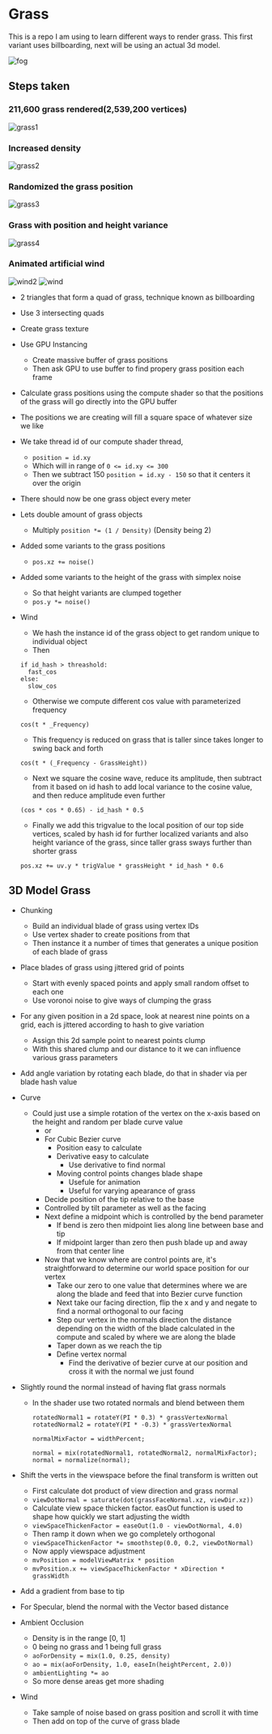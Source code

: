 # Grass

This is a repo I am using to learn different ways to render grass. This first variant uses billboarding, next will be using an actual 3d model. 

![fog](images/fog.gif)

## Steps taken

### 211,600 grass rendered(2,539,200 vertices)

![grass1](images/grass1.png)

### Increased density

![grass2](images/grass2.png)

### Randomized the grass position

![grass3](images/grass3.png)

### Grass with position and height variance

![grass4](images/grass4.png)

### Animated artificial wind

![wind2](images/wind2.gif)
![wind](images/wind.gif)
 
- 2 triangles that form a quad of grass, technique known as billboarding

- Use 3 intersecting quads

- Create grass texture

- Use GPU Instancing
  - Create massive buffer of grass positions
  - Then ask GPU to use buffer to find propery grass position each frame

- Calculate grass positions using the compute shader so that the positions of the grass will go directly into the GPU buffer

- The positions we are creating will fill a square space of whatever size we like

- We take thread id of our compute shader thread, 
  - `position = id.xy`
  - Which will in range of `0 <= id.xy <= 300`
  - Then we subtract 150 `position = id.xy - 150` so that it centers it over the origin

- There should now be one grass object every meter

- Lets double amount of grass objects
  - Multiply `position *= (1 / Density)` (Density being 2)

- Added some variants to the grass positions
  - `pos.xz += noise()`

- Added some variants to the height of the grass with simplex noise
  - So that height variants are clumped together
  - `pos.y *= noise()`

- Wind
  - We hash the instance id of the grass object to get random unique to individual object
  - Then 
  ```
  if id_hash > threashold:
    fast_cos
  else:
    slow_cos
  ```
  - Otherwise we compute different cos value with parameterized frequency
  ```
  cos(t * _Frequency)
  ```
  - This frequency is reduced on grass that is taller since takes longer to swing back and forth
  ```
  cos(t * (_Frequency - GrassHeight))
  ```
  - Next we square the cosine wave, reduce its amplitude, then subtract from it based on id hash to add local variance to the cosine value, and then reduce amplitude even further
  ```
  (cos * cos * 0.65) - id_hash * 0.5
  ```
  - Finally we add this trigvalue to the local position of our top side vertices, scaled by hash id for further localized variants and also height variance of the grass, since taller grass sways further than shorter grass
  ```
  pos.xz += uv.y * trigValue * grassHeight * id_hash * 0.6
  ```

## 3D Model Grass

- Chunking
  - Build an individual blade of grass using vertex IDs
  - Use vertex shader to create positions from that
  - Then instance it a number of times that generates a unique position of each blade of grass

- Place blades of grass using jittered grid of points
  - Start with evenly spaced points and apply small random offset to each one
  - Use voronoi noise to give ways of clumping the grass

- For any given position in a 2d space, look at nearest nine points on a grid, each is jittered according to hash to give variation
  - Assign this 2d sample point to nearest points clump
  - With this shared clump and our distance to it we can influence various grass parameters

- Add angle variation by rotating each blade, do that in shader via per blade hash value

- Curve
  - Could just use a simple rotation of the vertex on the x-axis based on the height and random per blade curve value
    - or
    - For Cubic Bezier curve
      - Position easy to calculate
      - Derivative easy to calculate
        - Use derivative to find normal
      - Moving control points changes blade shape
        - Usefule for animation
        - Useful for varying apearance of grass
    - Decide position of the tip relative to the base
    - Controlled by tilt parameter as well as the facing
    - Next define a midpoint which is controlled by the bend parameter
      - If bend is zero then midpoint lies along line between base and tip
      - If midpoint larger than zero then push blade up and away from that center line
    - Now that we know where are control points are, it's straightforward to determine our world space position for our vertex
      - Take our zero to one value that determines where we are along the blade and feed that into Bezier curve function
      - Next take our facing direction, flip the x and y and negate to find a normal orthogonal to our facing
      - Step our vertex in the normals direction the distance depending on the width of the blade calculated in the compute and scaled by where we are along the blade
      - Taper down as we reach the tip
      - Define vertex normal
        - Find the derivative of bezier curve at our position and cross it with the normal we just found

- Slightly round the normal instead of having flat grass normals
  - In the shader use two rotated normals and blend between them
    ```
    rotatedNormal1 = rotateY(PI * 0.3) * grassVertexNormal
    rotatedNormal2 = rotateY(PI * -0.3) * grassVertexNormal
    
    normalMixFactor = widthPercent;

    normal = mix(rotatedNormal1, rotatedNormal2, normalMixFactor);
    normal = normalize(normal);
    ```

- Shift the verts in the viewspace before the final transform is written out
  - First calculate dot product of view direction and grass normal
  - `viewDotNormal = saturate(dot(grassFaceNormal.xz, viewDir.xz))`
  - Calculate view space thicken factor. easOut function is used to shape how quickly we start adjusting the width
  - `viewSpaceThickenFactor = easeOut(1.0 - viewDotNormal, 4.0)`
  - Then ramp it down when we go completely orthogonal
  - `viewSpaceThickenFactor *= smoothstep(0.0, 0.2, viewDotNormal)`
  - Now apply viewspace adjustment
  - `mvPosition = modelViewMatrix * position`
  - `mvPosition.x += viewSpaceThickenFactor * xDirection * grassWidth`

- Add a gradient from base to tip

- For Specular, blend the normal with the Vector based distance

- Ambient Occlusion
  - Density is in the range [0, 1]
  - 0 being no grass and 1 being full grass
  - `aoForDensity = mix(1.0, 0.25, density)`
  - `ao = mix(aoForDensity, 1.0, easeIn(heightPercent, 2.0))`
  - `ambientLighting *= ao`
  - So more dense areas get more shading

- Wind
  - Take sample of noise based on grass position and scroll it with time
  - Then add on top of the curve of grass blade